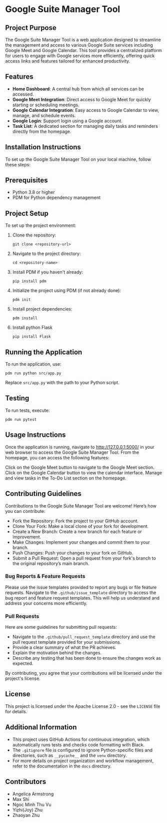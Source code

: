 # Google Suite Manager Tool

## Project Purpose
The Google Suite Manager Tool is a web application designed to streamline the management and access to various Google Suite services including Google Meet and Google Calendar. This tool provides a centralized platform for users to engage with Google services more efficiently, offering quick access links and features tailored for enhanced productivity.

## Features
- **Home Dashboard**: A central hub from which all services can be accessed.
- **Google Meet Integration**: Direct access to Google Meet for quickly starting or scheduling meetings.
- **Google Calendar Integration**: Easy access to Google Calendar to view, manage, and schedule events.
- **Google Login**: Support login using a Google account.
- **Task List**: A dedicated section for managing daily tasks and reminders directly from the homepage.


## Installation Instructions
To set up the Google Suite Manager Tool on your local machine, follow these steps:

## Prerequisites

- Python 3.8 or higher
- PDM for Python dependency management

## Project Setup

To set up the project environment:

1. Clone the repository:
   ```
   git clone <repository-url>
   ```

2. Navigate to the project directory:
   ```
   cd <repository-name>
   ```

3. Install PDM if you haven't already:
   ```
   pip install pdm
   ```

4. Initialize the project using PDM (if not already done):
   ```
   pdm init
   ```

5. Install project dependencies:
   ```
   pdm install
   ```
6. Install python Flask
   ```
   pip install Flask
   ```
## Running the Application

To run the application, use:
```
pdm run python src/app.py
```

Replace `src/app.py` with the path to your Python script.

## Testing

To run tests, execute:
```
pdm run pytest
```

## Usage Instructions

Once the application is running, navigate to http://127.0.0.1:5000/ in your web browser to access the Google Suite Manager Tool. From the homepage, you can access the following features:

Click on the Google Meet button to navigate to the Google Meet section.
Click on the Google Calendar button to view the calendar interface.
Manage and view tasks in the To-Do List section on the homepage.

## Contributing Guidelines

Contributions to the Google Suite Manager Tool are welcome! Here’s how you can contribute:

- Fork the Repository: Fork the project to your GitHub account.
- Clone Your Fork: Make a local clone of your fork for development.
- Create a New Branch: Create a new branch for each feature or improvement.
- Make Changes: Implement your changes and commit them to your branch.
- Push Changes: Push your changes to your fork on GitHub.
- Submit a Pull Request: Open a pull request from your fork's branch to the original repository’s main branch.

### Bug Reports & Feature Requests

Please use the issue templates provided to report any bugs or file feature requests. Navigate to the `.github/issue_template` directory to access the bug report and feature request templates. This will help us understand and address your concerns more efficiently.

### Pull Requests

Here are some guidelines for submitting pull requests:
- Navigate to the `.github/pull_request_template` directory and use the pull request template provided for your submissions.
- Provide a clear summary of what the PR achieves.
- Explain the motivation behind the changes.
- Describe any testing that has been done to ensure the changes work as expected.

By contributing, you agree that your contributions will be licensed under the project's license.

## License

This project is licensed under the Apache License 2.0 - see the `LICENSE` file for details.

## Additional Information

- This project uses GitHub Actions for continuous integration, which automatically runs tests and checks code formatting with Black.
- The `.gitignore` file is configured to ignore Python-specific files and directories, such as `__pycache__` and the `venv` directory.
- For more details on project organization and workflow management, refer to the documentation in the `docs` directory.

## Contributors
- Angelica Armstrong
- Max Shi
- Ngoc Minh Thu Vu
- Yizhi(Joy) Zhu
- Zhaoyan Zhu

